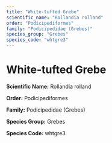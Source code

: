 ```yaml
---
title: "White-tufted Grebe"
scientific_name: "Rollandia rolland"
order: "Podicipediformes"
family: "Podicipedidae (Grebes)"
species_group: "Grebes"
species_code: "whtgre3"
---
```


# White-tufted Grebe

**Scientific Name:** Rollandia rolland

**Order:** Podicipediformes

**Family:** Podicipedidae (Grebes)

**Species Group:** Grebes

**Species Code:** whtgre3
